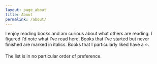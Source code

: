 ```yaml
---
layout: page_about
title: About
permalink: /about/
---
```


I enjoy reading books and am curious about what others are reading. I figured I’d note what I’ve read here. Books that I’ve started but never finished are marked in italics. Books that I particularly liked have a ⭐️.

The list is in no particular order of preference.
